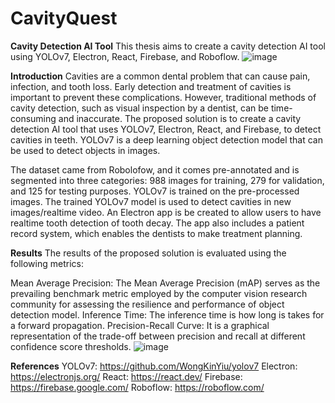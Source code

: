 # CavityQuest
**Cavity Detection AI Tool**
This thesis aims to create a cavity detection AI tool using YOLOv7, Electron, React, Firebase, and Roboflow.
![image](https://github.com/renzo-1/CavityQuest/assets/125778691/0b791be8-73a0-4986-9c78-0a2a1ddd55ee)

**Introduction**
Cavities are a common dental problem that can cause pain, infection, and tooth loss. Early detection and treatment of cavities is important to prevent these complications. However, traditional methods of cavity detection, such as visual inspection by a dentist, can be time-consuming and inaccurate.
The proposed solution is to create a cavity detection AI tool that uses YOLOv7, Electron, React, and Firebase, to detect cavities in teeth. YOLOv7 is a deep learning object detection model that can be used to detect objects in images. 

The dataset came from Robolofow, and it comes pre-annotated and is segmented into three categories: 988 images for training, 279 for validation, and 125 for testing purposes.
YOLOv7 is trained on the pre-processed images.
The trained YOLOv7 model is used to detect cavities in new images/realtime video.
An Electron app is be created to allow users to have realtime tooth detection of tooth decay. The app also includes a patient record system, which enables the dentists to make treatment planning.

**Results**
The results of the proposed solution is evaluated using the following metrics:

Mean Average Precision: The Mean Average Precision (mAP) serves as the prevailing benchmark metric employed by the computer vision research community for assessing the resilience and performance of object detection model.
Inference Time: The inference time is how long is takes for a forward propagation.
Precision-Recall Curve: It is a graphical representation of the trade-off between precision and recall at different confidence score thresholds.
![image](https://github.com/renzo-1/CavityQuest/assets/125778691/14e43dce-5023-44f6-901f-d86723e2bbf8)

**References**
YOLOv7: https://github.com/WongKinYiu/yolov7
Electron: https://electronjs.org/
React: https://react.dev/
Firebase: https://firebase.google.com/
Roboflow: https://roboflow.com/

